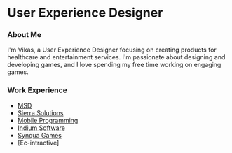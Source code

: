 # User Experience Designer 


### About Me
I'm Vikas, a User Experience Designer focusing on creating products for healthcare and entertainment services. I'm passionate about designing and developing games, and I love spending my free time working on engaging games.

### Work Experience 
- [MSD](https://www.msd.com)
- [Sierra Solutions](https://sierra.sg)  
- [Mobile Programming](https://www.mobileprogramming.com)
- [Indium Software](https://www.indiumsoftware.com)  
- [Synqua Games](https://synqua.com)
- [Ec-intractive]
  
